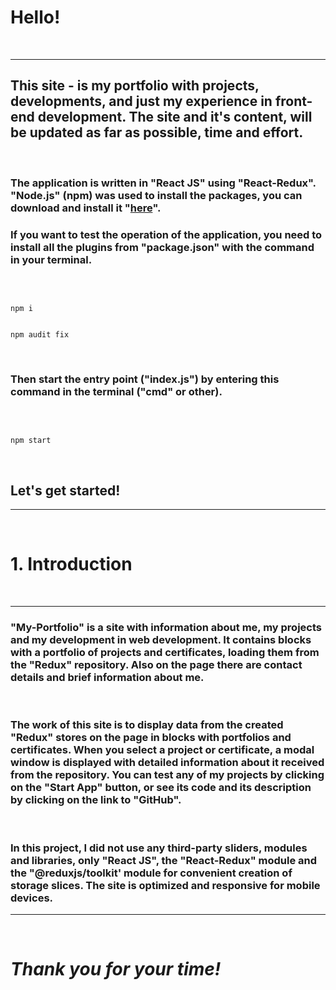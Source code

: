 # Hello!
&nbsp;

---
## This site - is my portfolio with projects, developments, and just my experience in front-end development. The site and it's content, will be updated as far as possible, time and effort.
&nbsp;

### The application is written in "React JS" using "React-Redux". "Node.js" (npm) was used to install the packages, you can download and install it "[here](https://nodejs.org/)".
### If you want to test the operation of the application, you need to install all the plugins from "package.json" with the command in your terminal.
&nbsp;

```

npm i

``` 

```

npm audit fix

```
&nbsp;

### Then start the entry point ("index.js") by entering this command in the terminal ("cmd" or other).
&nbsp;

```

npm start

```
&nbsp;

## **Let's get started!**
---
&nbsp;

# 1. Introduction
&nbsp;

---
### "My-Portfolio" is a site with information about me, my projects and my development in web development. It contains blocks with a portfolio of projects and certificates, loading them from the "Redux" repository. Also on the page there are contact details and brief information about me.
&nbsp;

### The work of this site is to display data from the created "Redux" stores on the page in blocks with portfolios and certificates. When you select a project or certificate, a modal window is displayed with detailed information about it received from the repository. You can test any of my projects by clicking on the "Start App" button, or see its code and its description by clicking on the link to "GitHub".
&nbsp;

### In this project, I did not use any third-party sliders, modules and libraries, only "React JS", the "React-Redux" module and the "@reduxjs/toolkit' module for convenient creation of storage slices. The site is optimized and responsive for mobile devices.
---
&nbsp;

# ___Thank you for your time!___ 